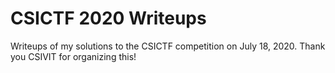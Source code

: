 # CSICTF 2020 Writeups

Writeups of my solutions to the CSICTF competition on July 18, 2020. Thank you CSIVIT for organizing this!